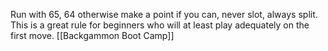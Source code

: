 Run with 65, 64 otherwise make a point if you can, never slot, always split.  This is a great rule for beginners who will at least play adequately on the first move.
[[Backgammon Boot Camp]]
